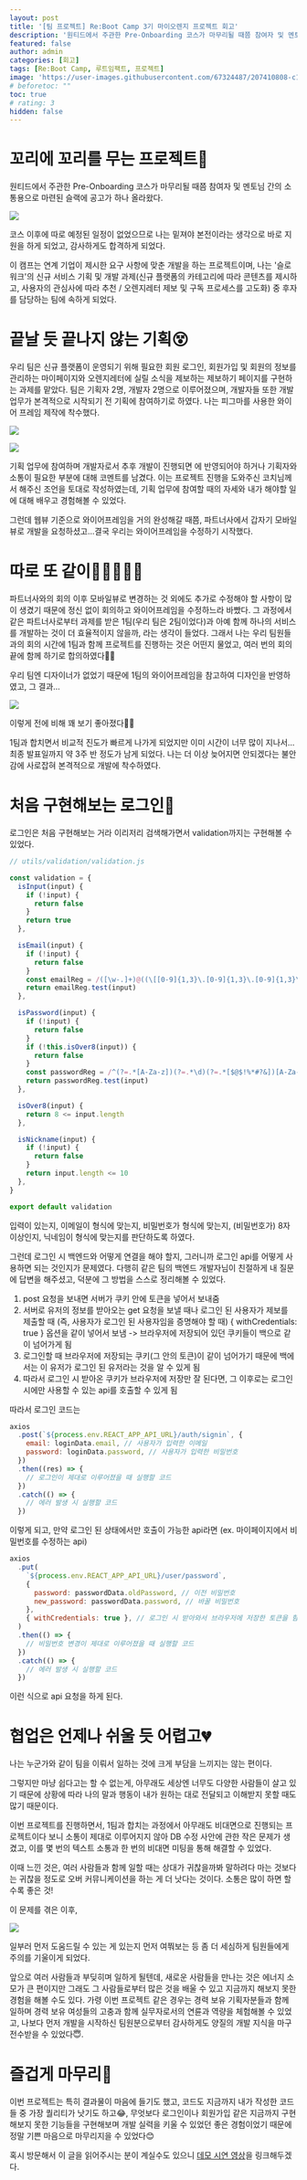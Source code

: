 ```yaml
---
layout: post
title: '[팀 프로젝트] Re:Boot Camp 3기 마이오렌지 프로젝트 회고'
description: '원티드에서 주관한 Pre-Onboarding 코스가 마무리될 때쯤 참여자 및 멘토님 간의 소통용으로 마련된 슬랙에 공고가 하나 올라왔다.코스 이후에 따로 예정된 일정이 없었으므로 나는 밑져야 본전이라는 생각으로 바로 지원을 하게 되었고, 감사하게도 합격하게 되었다.'
featured: false
author: admin
categories: [회고]
tags: [Re:Boot Camp, 루트임팩트, 프로젝트]
image: 'https://user-images.githubusercontent.com/67324487/207410808-c102b501-05c4-4875-a4e9-aa5153cdc50e.png'
# beforetoc: ""
toc: true
# rating: 3
hidden: false
---
```


# 꼬리에 꼬리를 무는 프로젝트💫

원티드에서 주관한 Pre-Onboarding 코스가 마무리될 때쯤 참여자 및 멘토님 간의 소통용으로 마련된 슬랙에 공고가 하나 올라왔다.

![](https://images.velog.io/images/carmine/post/ef05dd09-0c0d-43dd-89a2-75b345501977/image.png)

코스 이후에 따로 예정된 일정이 없었으므로 나는 밑져야 본전이라는 생각으로 바로 지원을 하게 되었고, 감사하게도 합격하게 되었다.

이 캠프는 연계 기업이 제시한 요구 사항에 맞춘 개발을 하는 프로젝트이며, 나는 '슬로워크'의 신규 서비스 기획 및 개발 과제(신규 플랫폼의 카테고리에 따라 콘텐츠를 제시하고, 사용자의 관심사에 따라 추천 / 오렌지레터 제보 및 구독 프로세스를 고도화) 중 후자를 담당하는 팀에 속하게 되었다.

# 끝날 듯 끝나지 않는 기획😵

우리 팀은 신규 플랫폼이 운영되기 위해 필요한 회원 로그인, 회원가입 및 회원의 정보를 관리하는 마이페이지와 오렌지레터에 실릴 소식을 제보하는 제보하기 페이지를 구현하는 과제를 맡았다. 팀은 기획자 2명, 개발자 2명으로 이루어졌으며, 개발자들 또한 개발 업무가 본격적으로 시작되기 전 기획에 참여하기로 하였다. 나는 피그마를 사용한 와이어 프레임 제작에 착수했다.

![](https://images.velog.io/images/carmine/post/921bd753-7d3b-4db4-9840-336349449182/image.png)

![](https://images.velog.io/images/carmine/post/3f4d7ede-a077-491d-87d1-469da034428f/image.png)

기획 업무에 참여하며 개발자로서 추후 개발이 진행되면 에 반영되어야 하거나 기획자와 소통이 필요한 부분에 대해 코멘트를 남겼다. 이는 프로젝트 진행을 도와주신 코치님께서 해주신 조언을 토대로 작성하였는데, 기획 업무에 참여할 때의 자세와 내가 해야할 일에 대해 배우고 경험해볼 수 있었다.

그런데 웹뷰 기준으로 와이어프레임을 거의 완성해갈 때쯤, 파트너사에서 갑자기 모바일뷰로 개발을 요청하셨고...결국 우리는 와이어프레임을 수정하기 시작했다.

# 따로 또 같이👩🏻‍🤝‍👩🏻

파트너사와의 회의 이후 모바일뷰로 변경하는 것 외에도 추가로 수정해야 할 사항이 많이 생겼기 때문에 정신 없이 회의하고 와이어프레임을 수정하느라 바빴다. 그 과정에서 같은 파트너사로부터 과제를 받은 1팀(우리 팀은 2팀이었다)과 아예 함께 하나의 서비스를 개발하는 것이 더 효율적이지 않을까, 라는 생각이 들었다. 그래서 나는 우리 팀원들과의 회의 시간에 1팀과 함께 프로젝트를 진행하는 것은 어떤지 물었고, 여러 번의 회의 끝에 함께 하기로 합의하였다👍🏻

우리 팀엔 디자이너가 없었기 때문에 1팀의 와이어프레임을 참고하여 디자인을 반영하였고, 그 결과...

![](https://images.velog.io/images/carmine/post/dfd27d08-2e80-4879-9221-b0b503288362/image.png)

이렇게 전에 비해 꽤 보기 좋아졌다👍🏻

1팀과 합치면서 비교적 진도가 빠르게 나가게 되었지만 이미 시간이 너무 많이 지나서...최종 발표일까지 약 3주 반 정도가 남게 되었다. 나는 더 이상 늦어지면 안되겠다는 불안감에 사로잡혀 본격적으로 개발에 착수하였다.

# 처음 구현해보는 로그인🤯

로그인은 처음 구현해보는 거라 이리저리 검색해가면서 validation까지는 구현해볼 수 있었다.

```jsx
// utils/validation/validation.js

const validation = {
  isInput(input) {
    if (!input) {
      return false
    }
    return true
  },

  isEmail(input) {
    if (!input) {
      return false
    }
    const emailReg = /([\w-.]+)@((\[[0-9]{1,3}\.[0-9]{1,3}\.[0-9]{1,3}\.)|(([\w-]+\.)+))([a-zA-Z]{2,4}|[0-9]{1,3})(\]?)$/
    return emailReg.test(input)
  },

  isPassword(input) {
    if (!input) {
      return false
    }
    if (!this.isOver8(input)) {
      return false
    }
    const passwordReg = /^(?=.*[A-Za-z])(?=.*\d)(?=.*[$@$!%*#?&])[A-Za-z\d$@$!%*#?&]{8,}$/
    return passwordReg.test(input)
  },

  isOver8(input) {
    return 8 <= input.length
  },

  isNickname(input) {
    if (!input) {
      return false
    }
    return input.length <= 10
  },
}

export default validation
```

입력이 있는지, 이메일이 형식에 맞는지, 비밀번호가 형식에 맞는지, (비밀번호가) 8자 이상인지, 닉네임이 형식에 맞는지를 판단하도록 하였다.

그런데 로그인 시 백엔드와 어떻게 연결을 해야 할지, 그러니까 로그인 api를 어떻게 사용하면 되는 것인지가 문제였다. 다행히 같은 팀의 백엔드 개발자님이 친절하게 내 질문에 답변을 해주셨고, 덕분에 그 방법을 스스로 정리해볼 수 있었다.

1. post 요청을 보내면 서버가 쿠키 안에 토큰을 넣어서 보내줌
2. 서버로 유저의 정보를 받아오는 get 요청을 보낼 때나 로그인 된 사용자가 제보를 제출할 때 (즉, 사용자가 로그인 된 사용자임을 증명해야 할 때) { withCredentials: true } 옵션을 같이 넣어서 보냄 -> 브라우저에 저장되어 있던 쿠키들이 백으로 같이 넘어가게 됨
3. 로그인할 때 브라우저에 저장되는 쿠키(그 안의 토큰)이 같이 넘어가기 때문에 백에서는 이 유저가 로그인 된 유저라는 것을 알 수 있게 됨
4. 따라서 로그인 시 받아온 쿠키가 브라우저에 저장만 잘 된다면, 그 이후로는 로그인 시에만 사용할 수 있는 api를 호출할 수 있게 됨

따라서 로그인 코드는

```jsx
axios
  .post(`${process.env.REACT_APP_API_URL}/auth/signin`, {
    email: loginData.email, // 사용자가 입력한 이메일
    password: loginData.password, // 사용자가 입력한 비밀번호
  })
  .then((res) => {
    // 로그인이 제대로 이루어졌을 때 실행할 코드
  })
  .catch(() => {
    // 에러 발생 시 실행할 코드
  })
```

이렇게 되고, 만약 로그인 된 상태에서만 호출이 가능한 api라면 (ex. 마이페이지에서 비밀번호를 수정하는 api)

```jsx
axios
  .put(
    `${process.env.REACT_APP_API_URL}/user/password`,
    {
      password: passwordData.oldPassword, // 이전 비밀번호
      new_password: passwordData.password, // 바꿀 비밀번호
    },
    { withCredentials: true }, // 로그인 시 받아와서 브라우저에 저장한 토큰을 함께 백으로 보내는 코드
  )
  .then(() => {
    // 비밀번호 변경이 제대로 이루어졌을 때 실행할 코드
  })
  .catch(() => {
    // 에러 발생 시 실행할 코드
  })
```

이런 식으로 api 요청을 하게 된다.

# 협업은 언제나 쉬울 듯 어렵고💔

나는 누군가와 같이 팀을 이뤄서 일하는 것에 크게 부담을 느끼지는 않는 편이다.

그렇지만 마냥 쉽다고는 할 수 없는게, 아무래도 세상엔 너무도 다양한 사람들이 살고 있기 때문에 상황에 따라 나의 말과 행동이 내가 원하는 대로 전달되고 이해받지 못할 때도 많기 때문이다.

이번 프로젝트를 진행하면서, 1팀과 합치는 과정에서 아무래도 비대면으로 진행되는 프로젝트이다 보니 소통이 제대로 이루어지지 않아 DB 수정 사안에 관한 작은 문제가 생겼고, 이를 몇 번의 텍스트 소통과 한 번의 비대면 미팅을 통해 해결할 수 있었다.

이때 느낀 것은, 여러 사람들과 함께 일할 때는 상대가 귀찮을까봐 말하려다 마는 것보다는 귀찮을 정도로 오버 커뮤니케이션을 하는 게 더 낫다는 것이다. 소통은 많이 하면 할수록 좋은 것!

이 문제를 겪은 이후,

![](https://images.velog.io/images/carmine/post/3946e7c0-4b43-40a2-ba2a-dea6b5ee71cc/image.png)

일부러 먼저 도움드릴 수 있는 게 있는지 먼저 여쭤보는 등 좀 더 세심하게 팀원들에게 주의를 기울이게 되었다.

앞으로 여러 사람들과 부딪히며 일하게 될텐데, 새로운 사람들을 만나는 것은 에너지 소모가 큰 편이지만 그래도 그 사람들로부터 많은 것을 배울 수 있고 지금까지 해보지 못한 경험을 해볼 수도 있다. 가령 이번 프로젝트 같은 경우는 경력 보유 기획자분들과 함께 일하며 경력 보유 여성들의 고충과 함께 실무자로서의 연륜과 역량을 체험해볼 수 있었고, 나보다 먼저 개발을 시작하신 팀원분으로부터 감사하게도 양질의 개발 지식을 마구 전수받을 수 있었다😇.

# 즐겁게 마무리🤗

이번 프로젝트는 특히 결과물이 마음에 들기도 했고, 코드도 지금까지 내가 작성한 코드들 중 가장 퀄리티가 낫기도 하고😂, 무엇보다 로그인이나 회원가입 같은 지금까지 구현해보지 못한 기능들을 구현해보며 개발 실력을 키울 수 있었던 좋은 경험이었기 때문에 정말 기쁜 마음으로 마무리지을 수 있었다😊

혹시 방문해서 이 글을 읽어주시는 분이 계실수도 있으니 [데모 시연 영상](https://bit.ly/myorange-demo-vid)을 링크해두겠다.
